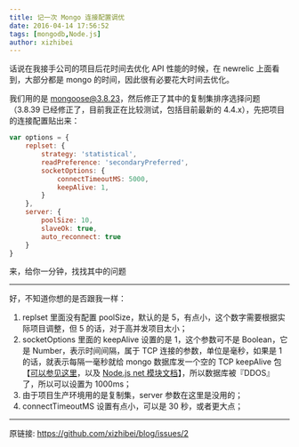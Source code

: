 ```yaml
---
title: 记一次 Mongo 连接配置调优
date: 2016-04-14 17:56:52
tags: [mongodb,Node.js]
author: xizhibei
---
```

话说在我接手公司的项目后花时间去优化 API 性能的时候，在 newrelic 上面看到，大部分都是 mongo 的时间，因此很有必要花大时间去优化。

我们用的是 mongoose@3.8.23，然后修正了其中的复制集排序选择问题（3.8.39 已经修正了，目前我正在比较测试，包括目前最新的 4.4.x），先把项目的连接配置贴出来：

``` javascript
var options = {
    replset: {
        strategy: 'statistical',
        readPreference: 'secondaryPreferred',
        socketOptions: {
            connectTimeoutMS: 5000,
            keepAlive: 1,
        }
    },
    server: {
        poolSize: 10,
        slaveOk: true,
        auto_reconnect: true
    }
}
```

来，给你一分钟，找找其中的问题

---

好，不知道你想的是否跟我一样：
1. replset 里面没有配置 poolSize，默认的是 5，有点小，这个数字需要根据实际项目调整，但 5 的话，对于高并发项目太小；
2. socketOptions 里面的 keepAlive 设置的是 1，这个参数可不是 Boolean，它是 Number，表示时间间隔，属于 TCP 连接的参数，单位是毫秒，如果是 1 的话，就表示每隔一毫秒就给 mongo 数据库发一个空的 TCP keepAlive 包【[可以参见这里](http://tldp.org/HOWTO/TCP-Keepalive-HOWTO/overview.html)，以及 [Node.js net 模块文档](https://nodejs.org/api/net.html#net_socket_setkeepalive_enable_initialdelay)】，所以数据库被『DDOS』了，所以可以设置为 1000ms；
3. 由于项目生产环境用的是复制集，server 参数在这里是没用的；
4. connectTimeoutMS 设置有点小，可以是 30 秒，或者更大点；


***
原链接: https://github.com/xizhibei/blog/issues/2
